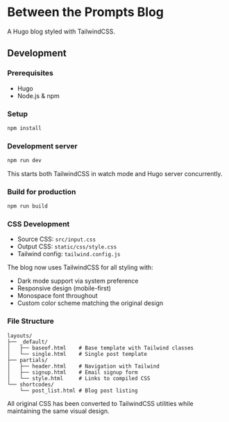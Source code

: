 # Between the Prompts Blog

A Hugo blog styled with TailwindCSS.

## Development

### Prerequisites
- Hugo
- Node.js & npm

### Setup
```bash
npm install
```

### Development server
```bash
npm run dev
```
This starts both TailwindCSS in watch mode and Hugo server concurrently.

### Build for production
```bash
npm run build
```

### CSS Development
- Source CSS: `src/input.css`
- Output CSS: `static/css/style.css`
- Tailwind config: `tailwind.config.js`

The blog now uses TailwindCSS for all styling with:
- Dark mode support via system preference
- Responsive design (mobile-first)
- Monospace font throughout
- Custom color scheme matching the original design

### File Structure
```
layouts/
├── _default/
│   ├── baseof.html    # Base template with Tailwind classes
│   └── single.html    # Single post template
├── partials/
│   ├── header.html    # Navigation with Tailwind
│   ├── signup.html    # Email signup form
│   └── style.html     # Links to compiled CSS
└── shortcodes/
    └── post_list.html # Blog post listing
```

All original CSS has been converted to TailwindCSS utilities while maintaining the same visual design.